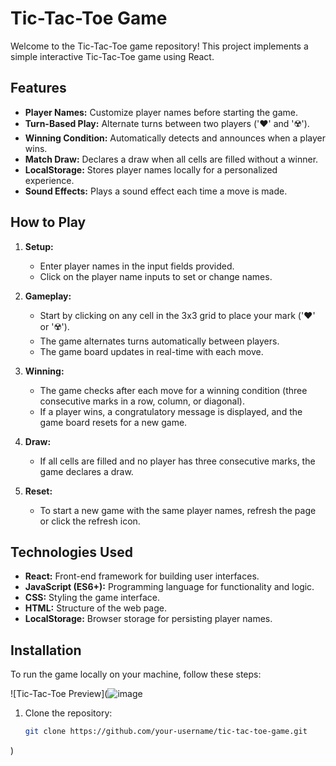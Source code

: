 

# Tic-Tac-Toe Game

Welcome to the Tic-Tac-Toe game repository! This project implements a simple interactive Tic-Tac-Toe game using React.

## Features

- **Player Names:** Customize player names before starting the game.
- **Turn-Based Play:** Alternate turns between two players ('❤️' and '☢️').
- **Winning Condition:** Automatically detects and announces when a player wins.
- **Match Draw:** Declares a draw when all cells are filled without a winner.
- **LocalStorage:** Stores player names locally for a personalized experience.
- **Sound Effects:** Plays a sound effect each time a move is made.

## How to Play

1. **Setup:**
   - Enter player names in the input fields provided.
   - Click on the player name inputs to set or change names.

2. **Gameplay:**
   - Start by clicking on any cell in the 3x3 grid to place your mark ('❤️' or '☢️').
   - The game alternates turns automatically between players.
   - The game board updates in real-time with each move.

3. **Winning:**
   - The game checks after each move for a winning condition (three consecutive marks in a row, column, or diagonal).
   - If a player wins, a congratulatory message is displayed, and the game board resets for a new game.

4. **Draw:**
   - If all cells are filled and no player has three consecutive marks, the game declares a draw.

5. **Reset:**
   - To start a new game with the same player names, refresh the page or click the refresh icon.

## Technologies Used

- **React:** Front-end framework for building user interfaces.
- **JavaScript (ES6+):** Programming language for functionality and logic.
- **CSS:** Styling the game interface.
- **HTML:** Structure of the web page.
- **LocalStorage:** Browser storage for persisting player names.

## Installation

To run the game locally on your machine, follow these steps:

  ![Tic-Tac-Toe Preview](![image](https://github.com/user-attachments/assets/517bb362-cf67-48fe-9956-f833ca05abb2)

1. Clone the repository:

   ```bash
   git clone https://github.com/your-username/tic-tac-toe-game.git

)
